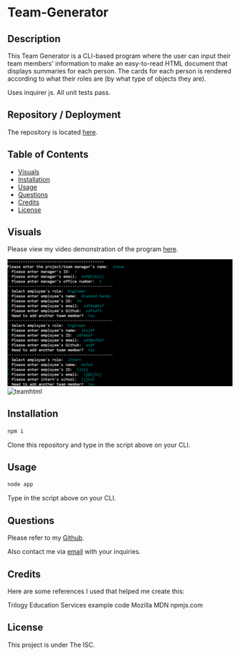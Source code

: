 # Team-Generator

## Description
This Team Generator is a CLI-based program where the user can input their team members' information to make an easy-to-read HTML document that displays summaries for each person. The cards for each person is rendered according to what their roles are (by what type of objects they are).

Uses inquirer js.
All unit tests pass.


## Repository / Deployment
The repository is located [here](https://github.com/awpdev/Team-Generator).


## Table of Contents
* [Visuals](#visuals)
* [Installation](#installation)
* [Usage](#usage)
* [Questions](#questions)
* [Credits](#credits)
* [License](#license)


## Visuals
Please view my video demonstration of the program [here](https://drive.google.com/file/d/1XMJGxsTCcI1nkzQKqWJ46ZuNO-J7r-_R/view).

![node](/./assets/node.png)
![teamhtml](//./assets/teamhtml.png)



## Installation
```bash
npm i
```
Clone this repository and type in the script above on your CLI.

## Usage
```bash
node app
```
Type in the script above on your CLI.

## Questions
Please refer to my [Github](https://www.github.com/awpdev).

Also contact me via [email](mailto:apark999@gmail.com) with your inquiries.


## Credits
Here are some references I used that helped me create this:

Trilogy Education Services example code
Mozilla MDN
npmjs.com

## License
This project is under The ISC.